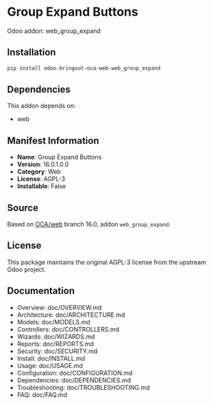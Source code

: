 # Group Expand Buttons

Odoo addon: web_group_expand

## Installation

```bash
pip install odoo-bringout-oca-web-web_group_expand
```

## Dependencies

This addon depends on:
- web

## Manifest Information

- **Name**: Group Expand Buttons
- **Version**: 16.0.1.0.0
- **Category**: Web
- **License**: AGPL-3
- **Installable**: False

## Source

Based on [OCA/web](https://github.com/OCA/web) branch 16.0, addon `web_group_expand`.

## License

This package maintains the original AGPL-3 license from the upstream Odoo project.

## Documentation

- Overview: doc/OVERVIEW.md
- Architecture: doc/ARCHITECTURE.md
- Models: doc/MODELS.md
- Controllers: doc/CONTROLLERS.md
- Wizards: doc/WIZARDS.md
- Reports: doc/REPORTS.md
- Security: doc/SECURITY.md
- Install: doc/INSTALL.md
- Usage: doc/USAGE.md
- Configuration: doc/CONFIGURATION.md
- Dependencies: doc/DEPENDENCIES.md
- Troubleshooting: doc/TROUBLESHOOTING.md
- FAQ: doc/FAQ.md
